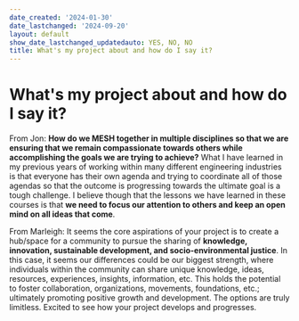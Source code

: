 ```yaml
---
date_created: '2024-01-30'
date_lastchanged: '2024-09-20'
layout: default
show_date_lastchanged_updatedauto: YES, NO, NO
title: What's my project about and how do I say it?
---
```

# What's my project about and how do I say it?

From Jon: **How do we MESH together in multiple disciplines so that we are ensuring that we remain compassionate towards others while accomplishing the goals we are trying to achieve?**  What I have learned in my previous years of working within many different engineering industries is that everyone has their own agenda and trying to coordinate all of those agendas so that the outcome is progressing towards the ultimate goal is a tough challenge.   I believe though that the lessons we have learned in these courses is that **we need to focus our attention to others and keep an open mind on all ideas that come**. 


From Marleigh: It seems the core aspirations of your project is to create a hub/space for a community to pursue the sharing of **knowledge, innovation, sustainable development, and socio-environmental justice**. In this case, it seems our differences could be our biggest strength, where individuals within the community can share unique knowledge, ideas, resources, experiences, insights, information, etc. This holds the potential to foster collaboration, organizations, movements, foundations, etc.; ultimately promoting positive growth and development. The options are truly limitless. Excited to see how your project develops and progresses. 